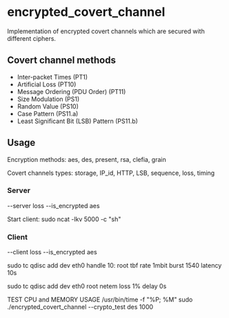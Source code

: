 # encrypted_covert_channel

Implementation of encrypted covert channels which are secured with different ciphers.

## Covert channel methods

- Inter-packet Times (PT1)
- Artificial Loss (PT10)
- Message Ordering (PDU Order) (PT11)
- Size Modulation (PS1)
- Random Value (PS10)
- Case Pattern (PS11.a)
- Least Significant Bit (LSB) Pattern (PS11.b)

## Usage

Encryption methods:
aes, des, present, rsa, clefia, grain

Covert channels types:
storage, IP_id, HTTP, LSB, sequence, loss, timing

### Server
--server loss --is_encrypted aes

Start client:
sudo ncat -lkv 5000 -c "sh"

### Client
--client loss --is_encrypted aes


sudo tc qdisc add dev eth0 handle 10: root tbf rate 1mbit burst 1540 latency 10s

sudo tc qdisc add dev eth0 root netem loss 1% delay 0s


TEST CPU and MEMORY USAGE
/usr/bin/time -f "%P; %M" sudo ./encrypted_covert_channel --crypto_test des 1000